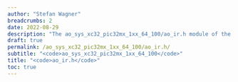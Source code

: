 ```yaml
---
author: "Stefan Wagner"
breadcrumbs: 2
date: 2022-08-29
description: "The ao_sys_xc32_pic32mx_1xx_64_100/ao_ir.h module of the ao real-time operating system."
draft: true
permalink: /ao_sys_xc32_pic32mx_1xx_64_100/ao_ir.h/ 
subtitle: "<code>ao_sys_xc32_pic32mx_1xx_64_100</code>"
title: "<code>ao_ir.h</code>"
toc: true
---
```


